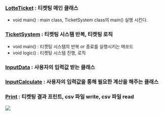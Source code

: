 ### [LotteTicket](https://github.com//Taeeoni/JAVA_lotteWorld/tree/main/code/LotteTicket.java) : 티켓팅 메인 클래스
* void main() : main class, TicketSystem class의 main() 실행 시킨다.

### [TicketSystem](https://github.com//Taeeoni/JAVA_lotteWorld/tree/main/code/TicketSystem.java) : 티켓팅 시스템 반복, 티켓팅 로직
* void main() : 티켓팅 시스템의 반복 or 종료를 실행시키는 메쏘드   
* void logic() : 티켓팅 시스템 진행, 로직

### [InputData](https://github.com//Taeeoni/JAVA_lotteWorld/tree/main/code/InputData.java) : 사용자의 입력값 받는 클래스


### [InputCalculate](https://github.com//Taeeoni/JAVA_lotteWorld/tree/main/code/InputCalculate.java) : 사용자의 입력값을 통해 필요한 계산을 해주는 클래스


### [Print](https://github.com//Taeeoni/JAVA_lotteWorld/tree/main/code/Print.java) : 티켓팅 결과 프린트, csv 파일 write, csv 파일 read

<a href="https://hits.seeyoufarm.com"><img src="https://hits.seeyoufarm.com/api/count/incr/badge.svg?url=https%3A%2F%2Fgithub.com%2FTaeeoni%2FJAVA_lotteWorld&count_bg=%235C9AD2&title_bg=%2315D0C8&icon=&icon_color=%23E7E7E7&title=hits&edge_flat=false"/></a>
